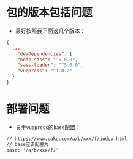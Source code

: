 # 包的版本包括问题

- 最好按照我下面这几个版本：

```json
{
  ...
    "devDependencies": {
    "node-sass": "^5.0.0",
    "sass-loader": "^5.0.0",
    "vuepress": "^1.8.2"
  }
}
```

# 部署问题

- 关于`vuepress`的`base`配置：

```txt
// https://www.cake.com/a/b/xxx/f/index.html
// base应该配置为
base: '/a/b/xxx/f/'
```